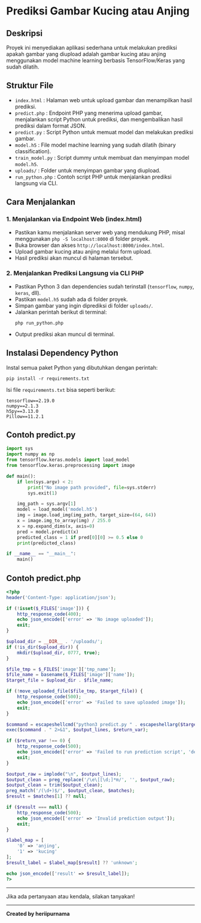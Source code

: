 
# Prediksi Gambar Kucing atau Anjing

## Deskripsi
Proyek ini menyediakan aplikasi sederhana untuk melakukan prediksi apakah gambar yang diupload adalah gambar kucing atau anjing menggunakan model machine learning berbasis TensorFlow/Keras yang sudah dilatih.

## Struktur File
- `index.html` : Halaman web untuk upload gambar dan menampilkan hasil prediksi.
- `predict.php` : Endpoint PHP yang menerima upload gambar, menjalankan script Python untuk prediksi, dan mengembalikan hasil prediksi dalam format JSON.
- `predict.py` : Script Python untuk memuat model dan melakukan prediksi gambar.
- `model.h5` : File model machine learning yang sudah dilatih (binary classification).
- `train_model.py` : Script dummy untuk membuat dan menyimpan model `model.h5`.
- `uploads/` : Folder untuk menyimpan gambar yang diupload.
- `run_python.php` : Contoh script PHP untuk menjalankan prediksi langsung via CLI.

## Cara Menjalankan

### 1. Menjalankan via Endpoint Web (index.html)
- Pastikan kamu menjalankan server web yang mendukung PHP, misal menggunakan `php -S localhost:8000` di folder proyek.
- Buka browser dan akses `http://localhost:8000/index.html`.
- Upload gambar kucing atau anjing melalui form upload.
- Hasil prediksi akan muncul di halaman tersebut.

### 2. Menjalankan Prediksi Langsung via CLI PHP
- Pastikan Python 3 dan dependencies sudah terinstall (`tensorflow`, `numpy`, `keras`, dll).
- Pastikan `model.h5` sudah ada di folder proyek.
- Simpan gambar yang ingin diprediksi di folder `uploads/`.
- Jalankan perintah berikut di terminal:
  ```
  php run_python.php
  ```
- Output prediksi akan muncul di terminal.

## Instalasi Dependency Python
Instal semua paket Python yang dibutuhkan dengan perintah:
```
pip install -r requirements.txt
```
Isi file `requirements.txt` bisa seperti berikut:
```
tensorflow==2.19.0
numpy==2.1.3
h5py==3.13.0
Pillow==11.2.1
```

## Contoh predict.py

```python
import sys
import numpy as np
from tensorflow.keras.models import load_model
from tensorflow.keras.preprocessing import image

def main():
    if len(sys.argv) < 2:
        print("No image path provided", file=sys.stderr)
        sys.exit(1)

    img_path = sys.argv[1]
    model = load_model('model.h5')
    img = image.load_img(img_path, target_size=(64, 64))
    x = image.img_to_array(img) / 255.0
    x = np.expand_dims(x, axis=0)
    pred = model.predict(x)
    predicted_class = 1 if pred[0][0] >= 0.5 else 0
    print(predicted_class)

if __name__ == "__main__":
    main()
```

## Contoh predict.php

```php
<?php
header('Content-Type: application/json');

if (!isset($_FILES['image'])) {
    http_response_code(400);
    echo json_encode(['error' => 'No image uploaded']);
    exit;
}

$upload_dir = __DIR__ . '/uploads/';
if (!is_dir($upload_dir)) {
    mkdir($upload_dir, 0777, true);
}

$file_tmp = $_FILES['image']['tmp_name'];
$file_name = basename($_FILES['image']['name']);
$target_file = $upload_dir . $file_name;

if (!move_uploaded_file($file_tmp, $target_file)) {
    http_response_code(500);
    echo json_encode(['error' => 'Failed to save uploaded image']);
    exit;
}

$command = escapeshellcmd("python3 predict.py " . escapeshellarg($target_file));
exec($command . " 2>&1", $output_lines, $return_var);

if ($return_var !== 0) {
    http_response_code(500);
    echo json_encode(['error' => 'Failed to run prediction script', 'details' => implode("\n", $output_lines)]);
    exit;
}

$output_raw = implode("\n", $output_lines);
$output_clean = preg_replace('/\e\[[\d;]*m/', '', $output_raw);
$output_clean = trim($output_clean);
preg_match('/(\d+)$/', $output_clean, $matches);
$result = $matches[1] ?? null;

if ($result === null) {
    http_response_code(500);
    echo json_encode(['error' => 'Invalid prediction output']);
    exit;
}

$label_map = [
    '0' => 'anjing',
    '1' => 'kucing'
];
$result_label = $label_map[$result] ?? 'unknown';

echo json_encode(['result' => $result_label]);
?>
```

---

Jika ada pertanyaan atau kendala, silakan tanyakan!

---

**Created by heriipurnama**
